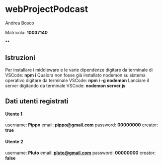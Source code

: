 # webProjectPodcast

  

Andrea Bosco

Matricola: **10037140**

**

## Istruzioni

Per installare i middleware e le varie dipendenze digitare da terminale di VSCode:
**npm i** 
Qualora non fosse già installato nodemon su sistema operativo digitare da terminale VSCode:
**npm i -g nodemon**
Lanciare il server digitando da terminale VSCode:
**nodemon server.js**

## Dati utenti registrati

#### Utente 1
username: **Pippo**
email: **pippo@gmail.com**
password: **00000000**
creator: **true**

#### Utente 2
username: **Pluto**
email: **pluto@gmail.com**
password: **00000000**
creator: **false**